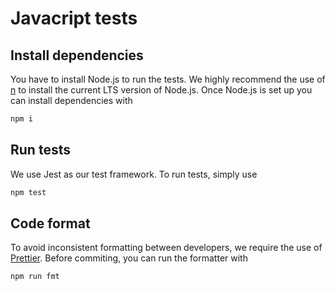 # Javacript tests

## Install dependencies

You have to install Node.js to run the tests.
We highly recommend the use of [n](https://github.com/tj/n) to install the current LTS version of Node.js.
Once Node.js is set up you can install dependencies with

```bash
npm i
```

## Run tests

We use Jest as our test framework.
To run tests, simply use

```bash
npm test
```

## Code format

To avoid inconsistent formatting between developers, we require the use of [Prettier](https://prettier.io/).
Before commiting, you can run the formatter with

```bash
npm run fmt
```
